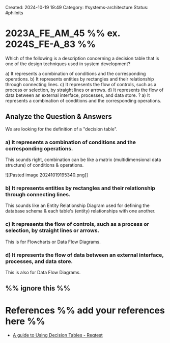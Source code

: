 Created: 2024-10-19 19:49
Category: #systems-architecture 
Status: #philnits



# 2023A_FE_AM_45 %% ex. 2024S_FE-A_83 %%

Which of the following is a description concerning a decision table that is one of the design techniques used in system development?

a) It represents a combination of conditions and the corresponding operations. 
b) It represents entities by rectangles and their relationship through connecting lines. 
c) It represents the flow of controls, such as a process or selection, by straight lines or 
arrows. 
d) It represents the flow of data between an external interface, processes, and data store. 
? 
a) It represents a combination of conditions and the corresponding operations. 


## Analyze the Question & Answers

We are looking for the definition of a "decision table".

### a) It represents a combination of conditions and the corresponding operations. 

This sounds right, combination can be like a matrix (multidimensional data structure) of conditions & operations.

![[Pasted image 20241019195340.png]]

### b) It represents entities by rectangles and their relationship through connecting lines. 

This sounds like an Entity Relationship Diagram used for defining the database schema & each table's (entity) relationships with one another.

### c) It represents the flow of controls, such as a process or selection, by straight lines or arrows. 

This is for Flowcharts or Data Flow Diagrams.

### d) It represents the flow of data between an external interface, processes, and data store.

This is also for Data Flow Diagrams.

%% ignore this %%
---









# References %% add your references here %%
- [A guide to Using Decision Tables - Reqtest](https://reqtest.com/en/knowledgebase/a-guide-to-using-decision-tables/)